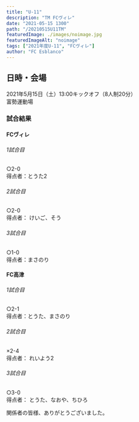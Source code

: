 ```yaml
---
title: "U-11"
description: "TM FCヴィレ"
date: "2021-05-15 1300"
path: "/20210515U11TM"
featuredImage: ./images/noimage.jpg
featuredImageAlt: "noimage"
tags: ["2021年度U-11", "FCヴィレ"]
author: "FC Esblanco"
---
```



## 日時・会場

2021年5月15日（土）13:00キックオフ（8人制20分）  
富勢運動場  

### 試合結果

#### FCヴィレ

######  1試合目  
○2-0  
得点者：とうた2

###### 2試合目  
○2-0  
得点者： けいご、そう

######  3試合目  
○1-0  
得点者：まさのり

#### FC高津

######  1試合目  
○2-1    
得点者：とうた、まさのり

###### 2試合目  
×2-4    
得点者： れいよう2

###### 3試合目  
○3-0    
得点者： とうた、なおや、ちひろ


関係者の皆様、ありがとうございました。
